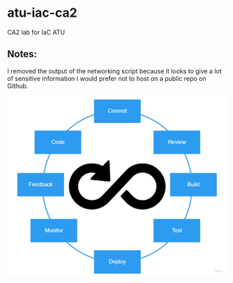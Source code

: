 # atu-iac-ca2
CA2 lab for IaC ATU

## Notes:
I removed the output of the networking script because it looks to give a lot of sensitive information I would prefer not to host on a public repo on Github. 

![DevOps](https://github.com/conorh-devops/atu-iac-ca2/blob/main/DevOps.jpg?raw=true)
